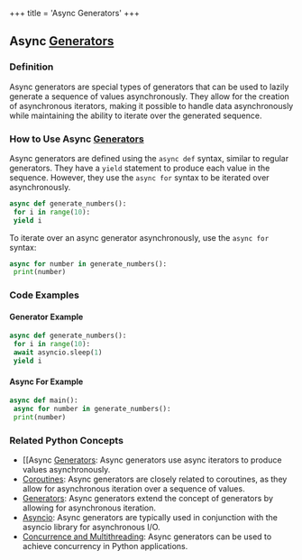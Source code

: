 +++
 title = 'Async Generators'
+++
## Async [Generators](./../generators/)

### Definition

Async generators are special types of generators that can be used to lazily generate a sequence of values asynchronously. They allow for the creation of asynchronous iterators, making it possible to handle data asynchronously while maintaining the ability to iterate over the generated sequence.

### How to Use Async [Generators](./../generators/)

Async generators are defined using the `async def` syntax, similar to regular generators. They have a `yield` statement to produce each value in the sequence. However, they use the `async for` syntax to be iterated over asynchronously.

```python
async def generate_numbers():
 for i in range(10):
 yield i
```

To iterate over an async generator asynchronously, use the `async for` syntax:

```python
async for number in generate_numbers():
 print(number)
```

### Code Examples

#### Generator Example

```python
async def generate_numbers():
 for i in range(10):
 await asyncio.sleep(1)
 yield i
```

#### Async For Example

```python
async def main():
 async for number in generate_numbers():
 print(number)
```

### Related Python Concepts

- [[Async [Generators](./../generators/): Async generators use async iterators to produce values asynchronously.
- [Coroutines](./../coroutines/): Async generators are closely related to coroutines, as they allow for asynchronous iteration over a sequence of values.
- [Generators](./../generators/): Async generators extend the concept of generators by allowing for asynchronous iteration.
- [Asyncio](./../asyncio/): Async generators are typically used in conjunction with the asyncio library for asynchronous I/O.
- [Concurrence and Multithreading](./../concurrence-and-multithreading/): Async generators can be used to achieve concurrency in Python applications.